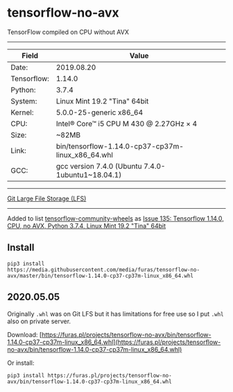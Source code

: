 # tensorflow-no-avx

TensorFlow compiled on CPU without AVX

---

| Field       | Value       |
|-------------|-------------|
| Date:       | 2019.08.20  |
| Tensorflow: | 1.14.0      |
| Python:     | 3.7.4       |
| System:     | Linux Mint 19.2 "Tina" 64bit |
| Kernel:     | 5.0.0-25-generic x86_64 |
| CPU:        | Intel® Core™ i5 CPU M 430 @ 2.27GHz × 4 |
| Size:       | ~82MB       |
| Link:       | bin/tensorflow-1.14.0-cp37-cp37m-linux_x86_64.whl |
| GCC:        | gcc version 7.4.0 (Ubuntu 7.4.0-1ubuntu1~18.04.1) |

---

[Git Large File Storage (LFS)](https://git-lfs.github.com/)

---

Added to list [tensorflow-community-wheels](https://github.com/yaroslavvb/tensorflow-community-wheels) as [Issue 135: Tensorflow 1.14.0, CPU, no AVX, Python 3.7.4, Linux Mint 19.2 "Tina" 64bit](https://github.com/yaroslavvb/tensorflow-community-wheels/issues/135)

## Install

    pip3 install https://media.githubusercontent.com/media/furas/tensorflow-no-avx/master/bin/tensorflow-1.14.0-cp37-cp37m-linux_x86_64.whl
    
## 2020.05.05

Originally `.whl` was on Git LFS but it has limitations for free use so I put `.whl` also on private server.

Download: [https://furas.pl/projects/tensorflow-no-avx/bin/tensorflow-1.14.0-cp37-cp37m-linux_x86_64.whl](https://furas.pl/projects/tensorflow-no-avx/bin/tensorflow-1.14.0-cp37-cp37m-linux_x86_64.whl)

Or install:

    pip3 install https://furas.pl/projects/tensorflow-no-avx/bin/tensorflow-1.14.0-cp37-cp37m-linux_x86_64.whl

